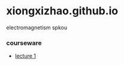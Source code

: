 # xiongxizhao.github.io
 electromagnetism spkou

### courseware
- [lecture 1](https://xiongxizhao.github.io/courseware/动生电动势.ppt)
